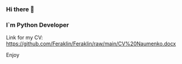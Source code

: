 ### Hi there 👋
### I`m Python Developer

Link for my CV: https://github.com/Feraklin/Feraklin/raw/main/CV%20Naumenko.docx

Enjoy
